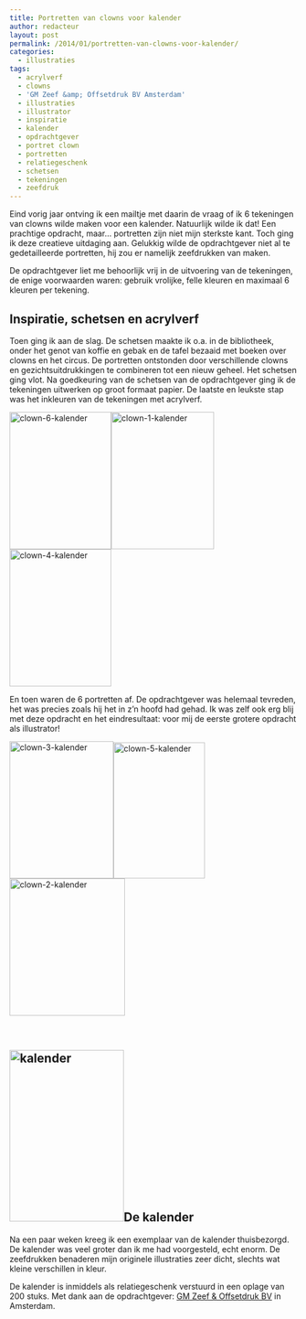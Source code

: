 ```yaml
---
title: Portretten van clowns voor kalender
author: redacteur
layout: post
permalink: /2014/01/portretten-van-clowns-voor-kalender/
categories:
  - illustraties
tags:
  - acrylverf
  - clowns
  - 'GM Zeef &amp; Offsetdruk BV Amsterdam'
  - illustraties
  - illustrator
  - inspiratie
  - kalender
  - opdrachtgever
  - portret clown
  - portretten
  - relatiegeschenk
  - schetsen
  - tekeningen
  - zeefdruk
---
```

Eind vorig jaar ontving ik een mailtje met daarin de vraag of ik 6 tekeningen van clowns wilde maken voor een kalender. Natuurlijk wilde ik dat! Een prachtige opdracht, maar&#8230; portretten zijn niet mijn sterkste kant. Toch ging ik deze creatieve uitdaging aan. Gelukkig wilde de opdrachtgever niet al te gedetailleerde portretten, hij zou er namelijk zeefdrukken van maken.

De opdrachtgever liet me behoorlijk vrij in de uitvoering van de tekeningen, de enige voorwaarden waren: gebruik vrolijke, felle kleuren en maximaal 6 kleuren per tekening.

## Inspiratie, schetsen en acrylverf

Toen ging ik aan de slag. De schetsen maakte ik o.a. in de bibliotheek, onder het genot van koffie en gebak en de tafel bezaaid met boeken over clowns en het circus. De portretten ontstonden door verschillende clowns en gezichtsuitdrukkingen te combineren tot een nieuw geheel. Het schetsen ging vlot. Na goedkeuring van de schetsen van de opdrachtgever ging ik de tekeningen uitwerken op groot formaat papier. De laatste en leukste stap was het inkleuren van de tekeningen met acrylverf.

<img class="alignnone  wp-image-5397" src="http://www.schildertuin.nl/wordpress/wp-content/uploads/2014/01/clown-6-kalender-222x300.jpg" alt="clown-6-kalender" width="178" height="240" /><img class="alignnone  wp-image-5390" src="http://www.schildertuin.nl/wordpress/wp-content/uploads/2014/01/clown-1-kalender-225x300.jpg" alt="clown-1-kalender" width="180" height="240" /><img class="alignnone  wp-image-5395" src="http://www.schildertuin.nl/wordpress/wp-content/uploads/2014/01/clown-4-kalender-223x300.jpg" alt="clown-4-kalender" width="178" height="240" />

En toen waren de 6 portretten af. De opdrachtgever was helemaal tevreden, het was precies zoals hij het in z&#8217;n hoofd had gehad. Ik was zelf ook erg blij met deze opdracht en het eindresultaat: voor mij de eerste grotere opdracht als illustrator!

<img class="alignnone  wp-image-5394" src="http://www.schildertuin.nl/wordpress/wp-content/uploads/2014/01/clown-3-kalender-227x300.jpg" alt="clown-3-kalender" width="182" height="240" /><img class="alignnone  wp-image-5396" src="http://www.schildertuin.nl/wordpress/wp-content/uploads/2014/01/clown-5-kalender.jpg" alt="clown-5-kalender" width="160" height="238" /><img class="alignnone  wp-image-5392" src="http://www.schildertuin.nl/wordpress/wp-content/uploads/2014/01/clown-2-kalender-252x300.jpg" alt="clown-2-kalender" width="202" height="240" />

&nbsp;

## <img class="alignleft size-medium wp-image-5398" src="http://www.schildertuin.nl/wordpress/wp-content/uploads/2014/01/kalender-200x300.jpg" alt="kalender" width="200" height="300" />De kalender

Na een paar weken kreeg ik een exemplaar van de kalender thuisbezorgd. De kalender was veel groter dan ik me had voorgesteld, echt enorm. De zeefdrukken benaderen mijn originele illustraties zeer dicht, slechts wat kleine verschillen in kleur.

De kalender is inmiddels als relatiegeschenk verstuurd in een oplage van 200 stuks. Met dank aan de opdrachtgever: <a title="website van opdrachtever GM Zeef & Offsetdruk BV Amsterdam" href="http://www.gmzeefoffsetdruk.nl/" target="_blank">GM Zeef & Offsetdruk BV</a> in Amsterdam.